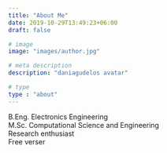 ```yaml
---
title: "About Me"
date: 2019-10-29T13:49:23+06:00
draft: false

# image
image: "images/author.jpg"

# meta description
description: "daniagudelos avatar"

# type
type : "about"
---
```


B.Eng. Electronics Engineering \
M.Sc. Computational Science and Engineering \
Research enthusiast \
Free verser 
